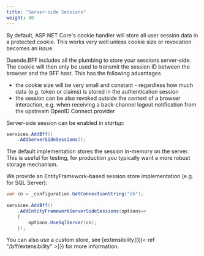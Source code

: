 ```yaml
---
title: "Server-side Sessions"
weight: 40
---
```


By default, ASP.NET Core's cookie handler will store all user session data in a protected cookie. This works very well unless cookie size or revocation becomes an issue.

Duende.BFF includes all the plumbing to store your sessions server-side. The cookie will then only be used to transmit the session ID between the browser and the BFF host. This has the following advantages

* the cookie size will be very small and constant - regardless how much data (e.g. token or claims) is stored in the authentication session
* the session can be also revoked outside the context of a browser interaction, e.g. when receiving a back-channel logout notification from the upstream OpenID Connect provider

Server-side session can be enabled in *startup*:

```csharp
services.AddBff()
    .AddServerSideSessions();
```

The default implementation stores the session in-memory on the server. This is useful for testing, for production you typically want a more robust storage mechanism. 

We provide an EntityFramework-based session store implementation (e.g. for SQL Server):

```csharp
var cn = _configuration.GetConnectionString("db");
        
services.AddBff()
    .AddEntityFrameworkServerSideSessions(options=> 
    {
        options.UseSqlServer(cn);        
    });
```

You can also use a custom store, see [extensibility]({{< ref "/bff/extensibility" >}}) for more information.